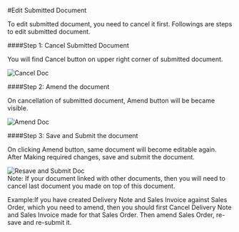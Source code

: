 <!-- add-breadcrumbs -->
#Edit Submitted Document

To edit submitted document, you need to cancel it first. Followings are steps to edit submitted document.

####Step 1: Cancel Submitted Document

You will find Cancel button on upper right corner of submitted document.

<img alt="Cancel Doc" class="screenshot" src="/docs/assets/img/articles/edit-submitted-doc-1.png">

####Step 2: Amend the document

On cancellation of submitted document, Amend button will be became visible.

<img alt="Amend Doc" class="screenshot" src="/docs/assets/img/articles/edit-submitted-doc-2.png">

####Step 3: Save and Submit the document

On clicking Amend button, same document will become editable again. After Making required changes, save and submit the document.

<img alt="Resave and Submit Doc" class="screenshot" src="/docs/assets/img/articles/edit-submitted-doc-3.png">

<div class="well">Note: If your document linked with other documents, then you will need to cancel last document you made on top of this document. 
	
Example:If you have created Delivery Note and Sales Invoice against Sales Order, which you need to amend, then you should first Cancel Delivery Note and Sales Invoice made for that Sales Order. Then amend Sales Order, re-save and re-submit it.
</div>



<!-- markdown -->